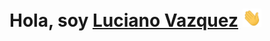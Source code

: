 <h1>Hola, soy <a  href="https://techytushar.github.io/">Luciano Vazquez</a> <img  src="https://raw.githubusercontent.com/ABSphreak/ABSphreak/master/gifs/Hi.gif" width="30px"></h1>


